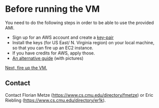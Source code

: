 # Before running the VM

You need to do the following steps in order to be able to use the provided AMI.

- Sign up for an AWS account and create a [key-pair](https://console.aws.amazon.com/ec2/v2/home?region=us-east-1#KeyPairs:sort=keyName)
- Install the keys (for US East/ N. Virginia region) on your local machine, so that you can fire up an EC2 instance.
- If you have credits for AWS, apply those.
- [An alternative guide](http://speech-kitchen.org/interspeech-haitian-demo-vm/) (with pictures)

[Next, fire up the VM.](IS2016-Running.md)

## Contact

Contact Florian Metze (<https://www.cs.cmu.edu/directory/fmetze>) or 
Eric Riebling (<https://www.cs.cmu.edu/directory/er1k>).
